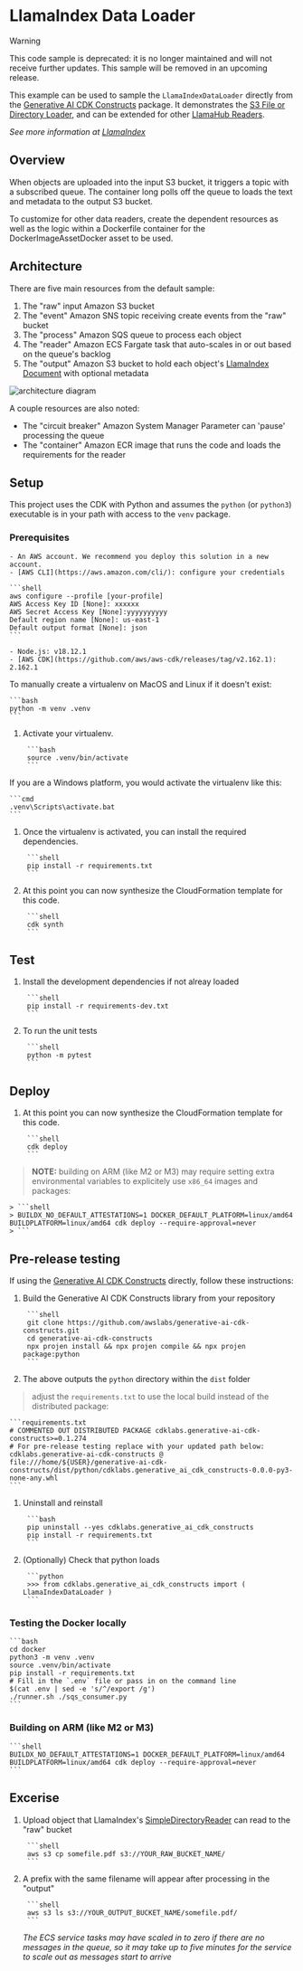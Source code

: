 # LlamaIndex Data Loader

> [!WARNING] 
> This code sample is deprecated: it is no longer maintained and will not receive further updates. This sample will be removed in an upcoming release.

This example can be used to sample the `LlamaIndexDataLoader` directly from the [Generative AI CDK Constructs](https://github.com/awslabs/generative-ai-cdk-constructs) package. It demonstrates the [S3 File or Directory Loader](https://github.com/run-llama/llama_index/tree/main/llama-index-integrations/readers/llama-index-readers-s3), and can be extended for other [LlamaHub Readers](https://llamahub.ai/?tab=readers).

_See more information at [LlamaIndex](https://llamaindex.ai/)_

## Overview

When objects are uploaded into the input S3 bucket,
it triggers a topic with a subscribed queue.
The container long polls off the queue
to loads the text and metadata to the output S3 bucket.

To customize for other data readers, create the dependent resources
as well as the logic within a Dockerfile container
for the DockerImageAssetDocker asset to be used.

## Architecture

There are five main resources from the default sample:

1. The "raw" input Amazon S3 bucket
1. The "event" Amazon SNS topic receiving create events from the "raw" bucket
1. The "process" Amazon SQS queue to process each object
1. The "reader" Amazon ECS Fargate task that auto-scales in or out based on the queue's backlog
1. The "output" Amazon S3 bucket to hold each object's [LlamaIndex Document](https://docs.llamaindex.ai/en/stable/module_guides/loading/documents_and_nodes/) with optional metadata

![architecture diagram](docs/llamaindex-basic-data-loader.png)

A couple resources are also noted:

* The "circuit breaker" Amazon System Manager Parameter can 'pause' processing the queue
* The "container" Amazon ECR image that runs the code and loads the requirements for the reader

## Setup

This project uses the CDK with Python
and assumes the `python` (or `python3`) executable is
in your path with access to the `venv` package.

### Prerequisites

    - An AWS account. We recommend you deploy this solution in a new account.
    - [AWS CLI](https://aws.amazon.com/cli/): configure your credentials

    ```shell
    aws configure --profile [your-profile]
    AWS Access Key ID [None]: xxxxxx
    AWS Secret Access Key [None]:yyyyyyyyyy
    Default region name [None]: us-east-1
    Default output format [None]: json
    ```

    - Node.js: v18.12.1
    - [AWS CDK](https://github.com/aws/aws-cdk/releases/tag/v2.162.1): 2.162.1

To manually create a virtualenv on MacOS and Linux if it doesn't exist:

    ```bash
    python -m venv .venv
    ```

1. Activate your virtualenv.

        ```bash
        source .venv/bin/activate
        ```

If you are a Windows platform, you would activate the virtualenv like this:

    ```cmd
    .venv\Scripts\activate.bat
    ```

1. Once the virtualenv is activated, you can install the required dependencies.

        ```shell
        pip install -r requirements.txt
        ```

1. At this point you can now synthesize the CloudFormation template for this code.

        ```shell
        cdk synth
        ```

## Test

1. Install the development dependencies if not alreay loaded

        ```shell
        pip install -r requirements-dev.txt
        ```

1. To run the unit tests

        ```shell
        python -m pytest
        ```

## Deploy

1. At this point you can now synthesize the CloudFormation template for this code.

        ```shell
        cdk deploy
        ```

> **NOTE:** building on ARM (like M2 or M3) may require setting extra environmental variables to explicitely use `x86_64` images and packages:
>
    > ```shell
    > BUILDX_NO_DEFAULT_ATTESTATIONS=1 DOCKER_DEFAULT_PLATFORM=linux/amd64 BUILDPLATFORM=linux/amd64 cdk deploy --require-approval=never
    > ```

## Pre-release testing

If using the [Generative AI CDK Constructs](https://github.com/awslabs/generative-ai-cdk-constructs) directly, follow these instructions:

1. Build the Generative AI CDK Constructs library from your repository

        ```shell
        git clone https://github.com/awslabs/generative-ai-cdk-constructs.git
        cd generative-ai-cdk-constructs
        npx projen install && npx projen compile && npx projen package:python
        ```

1. The above outputs the `python` directory within the `dist` folder

> adjust the `requirements.txt` to use the local build instead of the distributed package:

    ```requirements.txt
    # COMMENTED OUT DISTRIBUTED PACKAGE cdklabs.generative-ai-cdk-constructs>=0.1.274
    # For pre-release testing replace with your updated path below:
    cdklabs.generative-ai-cdk-constructs @ file:///home/${USER}/generative-ai-cdk-constructs/dist/python/cdklabs.generative_ai_cdk_constructs-0.0.0-py3-none-any.whl
    ```

1. Uninstall and reinstall

        ```bash
        pip uninstall --yes cdklabs.generative_ai_cdk_constructs
        pip install -r requirements.txt
        ```

1. (Optionally) Check that python loads

        ```python
        >>> from cdklabs.generative_ai_cdk_constructs import ( LlamaIndexDataLoader )
        ```

### Testing the Docker locally

    ```bash
    cd docker
    python3 -m venv .venv
    source .venv/bin/activate
    pip install -r requirements.txt
    # Fill in the `.env` file or pass in on the command line
    $(cat .env | sed -e 's/^/export /g')
    ./runner.sh ./sqs_consumer.py
    ```

### Building on ARM (like M2 or M3)

    ```shell
    BUILDX_NO_DEFAULT_ATTESTATIONS=1 DOCKER_DEFAULT_PLATFORM=linux/amd64 BUILDPLATFORM=linux/amd64 cdk deploy --require-approval=never
    ```

## Excerise

1. Upload object that LlamaIndex's [SimpleDirectoryReader](https://docs.llamaindex.ai/en/stable/module_guides/loading/simpledirectoryreader/#supported-file-types) can read to the "raw" bucket

        ```shell
        aws s3 cp somefile.pdf s3://YOUR_RAW_BUCKET_NAME/
        ```

1. A prefix with the same filename will appear after processing in the "output"

        ```shell
        aws s3 ls s3://YOUR_OUTPUT_BUCKET_NAME/somefile.pdf/
        ```

    _The ECS service tasks may have scaled in to zero if there are no messages in the queue, so it may take up to five minutes for the service to scale out as messages start to arrive_